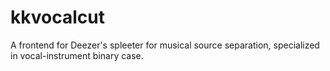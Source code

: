 # kkvocalcut
A frontend for Deezer's spleeter for musical source separation, specialized in vocal-instrument binary case.

